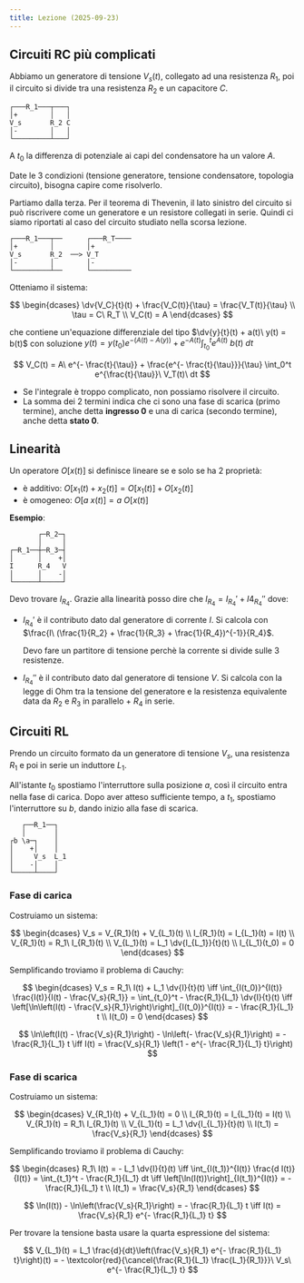 ```yaml
---
title: Lezione (2025-09-23)
---
```


## Circuiti RC più complicati

Abbiamo un generatore di tensione $V_s(t)$, collegato ad una resistenza $R_1$,
poi il circuito si divide tra una resistenza $R_2$ e un capacitore $C$.

```
┌───R_1───┬───┐
│+        │   │
V_s       R_2 C
│-        │   │
└─────────┴───┘
```

A $t_0$ la differenza di potenziale ai capi del condensatore ha un valore $A$.

Date le 3 condizioni (tensione generatore, tensione condensatore, topologia
circuito), bisogna capire come risolverlo.

Partiamo dalla terza. Per il teorema di Thevenin, il lato sinistro del circuito
si può riscrivere come un generatore e un resistore collegati in serie. Quindi
ci siamo riportati al caso del circuito studiato nella scorsa lezione.

```
┌───R_1───┬──      ┌───R_T────
│+        │        │+
V_s       R_2  ──> V_T
│-        │        │-
└─────────┴──      └──────────
```

Otteniamo il sistema:

$$
\begin{dcases}
\dv{V_C}{t}(t) + \frac{V_C(t)}{\tau} = \frac{V_T(t)}{\tau} \\
\tau = C\ R_T \\
V_C(t) = A
\end{dcases}
$$

che contiene un'equazione differenziale del tipo
$\dv{y}{t}(t) + a(t)\ y(t) = b(t)$ con soluzione
$y(t) = y(t_0) e^{-(A(t) - A(y))} + e^{-A(t)} \int_{t_0}^{t} e^{A(t)}\ b(t)\ dt$

$$
V_C(t) = A\ e^{- \frac{t}{\tau}} + \frac{e^{- \frac{t}{\tau}}}{\tau} \int_0^t e^{\frac{t}{\tau}}\ V_T(t)\ dt
$$

- Se l'integrale è troppo complicato, non possiamo risolvere il circuito.
- La somma dei 2 termini indica che ci sono una fase di scarica (primo termine),
  anche detta **ingresso 0** e una di carica (secondo termine), anche detta
  **stato 0**.

## Linearità

Un operatore $O[x(t)]$ si definisce lineare se e solo se ha 2 proprietà:

- è additivo: $O[x_1(t) + x_2(t)] = O[x_1(t)] + O[x_2(t)]$
- è omogeneo: $O[a\ x(t)] = a\ O[x(t)]$

**Esempio**:

```
       ┌─R_2─┐
       │     │
┌─R_1──┼─R_3─┤
│      │    +│
I      R_4   V
│      │    -│
└──────┴─────┘
```

Devo trovare $I_{R_4}$. Grazie alla linearità posso dire che
$I_{R_4} = I_{R_4}' + I4_{R_4}''$ dove:

- $I_{R_4}'$ è il contributo dato dal generatore di corrente $I$. Si calcola con
  $\frac{I\ (\frac{1}{R_2} + \frac{1}{R_3} + \frac{1}{R_4})^{-1}}{R_4}$.

  Devo fare un partitore di tensione perchè la corrente si divide sulle 3
  resistenze.

- $I_{R_4}''$ è il contributo dato dal generatore di tensione $V$. Si calcola
  con la legge di Ohm tra la tensione del generatore e la resistenza equivalente
  data da $R_2$ e $R_3$ in parallelo + $R_4$ in serie.

## Circuiti RL

Prendo un circuito formato da un generatore di tensione $V_s$, una resistenza
$R_1$ e poi in serie un induttore $L_1$.

All'istante $t_0$ spostiamo l'interruttore sulla posizione $a$, così il circuito
entra nella fase di carica. Dopo aver atteso sufficiente tempo, a $t_1$,
spostiamo l'interruttore su $b$, dando inizio alla fase di scarica.

```
   ┌──R_1──┐
   │       │
┌b \a─┐    │
│    +│    │
│     V_s  L_1
│    -│    │
└─────┴────┘
```

### Fase di carica

Costruiamo un sistema:

$$
\begin{dcases}
V_s = V_{R_1}(t) + V_{L_1}(t) \\
I_{R_1}(t) = I_{L_1}(t) = I(t) \\
V_{R_1}(t) = R_1\ I_{R_1}(t) \\
V_{L_1}(t) = L_1 \dv{I_{L_1}}{t}(t) \\
I_{L_1}(t_0) = 0
\end{dcases}
$$

Semplificando troviamo il problema di Cauchy:

$$
\begin{dcases}
V_s = R_1\ I(t) + L_1 \dv{I}{t}(t)
  \iff \int_{I(t_0)}^{I(t)} \frac{I(t)}{I(t) - \frac{V_s}{R_1}} = \int_{t_0}^t - \frac{R_1}{L_1} \dv{I}{t}(t)
  \iff \left[\ln\left(I(t) - \frac{V_s}{R_1}\right)\right]_{I(t_0)}^{I(t)} = - \frac{R_1}{L_1} t \\
I(t_0) = 0
\end{dcases}
$$

$$
\ln\left(I(t) - \frac{V_s}{R_1}\right) - \ln\left(- \frac{V_s}{R_1}\right) = - \frac{R_1}{L_1} t
  \iff I(t) = \frac{V_s}{R_1} \left(1 - e^{- \frac{R_1}{L_1} t}\right)
$$

### Fase di scarica

Costruiamo un sistema:

$$
\begin{dcases}
V_{R_1}(t) + V_{L_1}(t) = 0 \\
I_{R_1}(t) = I_{L_1}(t) = I(t) \\
V_{R_1}(t) = R_1\ I_{R_1}(t) \\
V_{L_1}(t) = L_1 \dv{I_{L_1}}{t}(t) \\
I(t_1) = \frac{V_s}{R_1}
\end{dcases}
$$

Semplificando troviamo il problema di Cauchy:

$$
\begin{dcases}
R_1\ I(t) = - L_1 \dv{I}{t}(t)
  \iff \int_{I(t_1)}^{I(t)} \frac{d I(t)}{I(t)} = \int_{t_1}^t - \frac{R_1}{L_1} dt
  \iff \left[\ln(I(t))\right]_{I(t_1)}^{I(t)} = - \frac{R_1}{L_1} t \\
I(t_1) = \frac{V_s}{R_1}
\end{dcases}
$$

$$
\ln(I(t)) - \ln\left(\frac{V_s}{R_1}\right) = - \frac{R_1}{L_1} t
  \iff I(t) = \frac{V_s}{R_1} e^{- \frac{R_1}{L_1} t}
$$

Per trovare la tensione basta usare la quarta espressione del sistema:

$$
V_{L_1}(t) = L_1 \frac{d}{dt}\left(\frac{V_s}{R_1} e^{- \frac{R_1}{L_1} t}\right)(t) = - \textcolor{red}{\cancel{\frac{R_1}{L_1} \frac{L_1}{R_1}}}\ V_s\ e^{- \frac{R_1}{L_1} t}
$$
